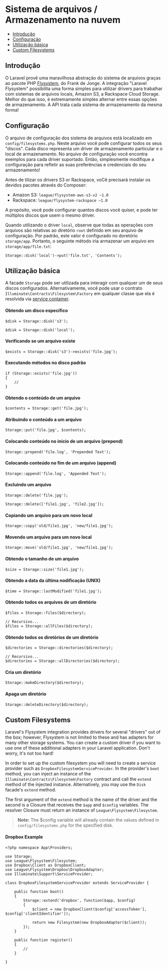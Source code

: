 # Sistema de arquivos / Armazenamento na nuvem

- [Introdução](#introduction)
- [Configuração](#configuration)
- [Utilização básica](#basic-usage)
- [Custom Filesystems](#custom-filesystems)

<a name="introduction"></a>
## Introdução

O Laravel provê uma maravilhosa abstração do sistema de arquivos graças ao pacote PHP [Flysystem](https://github.com/thephpleague/flysystem), do Frank de Jonge. A integração "Laravel Flysystem" possibilita uma forma simples para utilizar drivers para trabalhar com sistemas de arquivos locais, Amazon S3, a Rackspace Cloud Storage. Melhor do que isso, é extremamente simples alternar entre essas opções de armazenamento. A API trata cada sistema de armazenamento da mesma forma!

<a name="configuration"></a>
## Configuração

O arquivo de configuração dos sistema de arquivos está localizado em `config/filesystems.php`. Neste arquivo você pode configurar todos os seus "discos". Cada disco representa um driver de armazenamento particular e o local de armazenamento. No arquivo de configuração você encontra exemplos para cada driver suportado. Então, simplesmente modifique a configuração para refletir as suas preferências e credenciais do seu armazenamento!

Antes de tilizar os drivers S3 or Rackspace, voCê precisará instalar os devidos pacotes através do Composer:

- Amazon S3: `league/flysystem-aws-s3-v2 ~1.0`
- Rackspace: `league/flysystem-rackspace ~1.0`

A propósito, você pode configurar quantos discos você quiser, e pode ter múltiplos discos que usem o mesmo driver.

Quando utilizando o driver `local`, observe que todas as operações com arquivos são relativas ao diretório `root` definido em seu arquivo de configuração. Por padrão, este valor é configurado no doretório `storage/app`. Portanto, o seguinte método iria armazenar um arquivo em `storage/app/file.txt`:

	Storage::disk('local')->put('file.txt', 'Contents');

<a name="basic-usage"></a>
## Utilização básica

A facade `Storage` pode ser utilizada para interagir com qualquer um de seus discos configurados. Alternativamente, você pode usar o contrato `Illuminate\Contracts\Filesystem\Factory` em qualquer classe que ela é resolvida via [service container](/docs/5.0/container).

#### Obtendo um disco específico

	$disk = Storage::disk('s3');

	$disk = Storage::disk('local');

#### Verificando se um arquivo existe

	$exists = Storage::disk('s3')->exists('file.jpg');

#### Executando métodos no disco padrão

	if (Storage::exists('file.jpg'))
	{
		//
	}

#### Obtendo o conteúdo de um arquivo

	$contents = Storage::get('file.jpg');

#### Atribuindo o conteúdo a um arquivo

	Storage::put('file.jpg', $contents);

#### Colocando conteúdo no início de um arquivo (prepend)

	Storage::prepend('file.log', 'Prepended Text');

#### Colocando conteúdo no fim de um arquivo (append)

	Storage::append('file.log', 'Appended Text');

#### Excluindo um arquivo

	Storage::delete('file.jpg');

	Storage::delete(['file1.jpg', 'file2.jpg']);

#### Copiando um arquivo para um novo local

	Storage::copy('old/file1.jpg', 'new/file1.jpg');

#### Movendo um arquivo para um novo local

	Storage::move('old/file1.jpg', 'new/file1.jpg');

#### Obtendo o tamanho de um arquivo

	$size = Storage::size('file1.jpg');

#### Obtendo a data da última nodificação (UNIX)

	$time = Storage::lastModified('file1.jpg');

#### Obtendo todos os arquivos de um diretório

	$files = Storage::files($directory);

	// Recursivo...
	$files = Storage::allFiles($directory);

#### Obtendo todos os diretórios de um diretório

	$directories = Storage::directories($directory);

	// Recursivo...
	$directories = Storage::allDirectories($directory);

#### Cria um diretório

	Storage::makeDirectory($directory);

#### Apaga um diretório

	Storage::deleteDirectory($directory);

<a name="custom-filesystems"></a>
## Custom Filesystems

Laravel's Flysystem integration provides drivers for several "drivers" out of the box; however, Flysystem is not limited to these and has adapters for many other storage systems. You can create a custom driver if you want to use one of these additional adapters in your Laravel application. Don't worry, it's not too hard!

In order to set up the custom filesystem you will need to create a service provider such as `DropboxFilesystemServiceProvider`. In the provider's `boot` method, you can inject an instance of the `Illuminate\Contracts\Filesystem\Factory` contract and call the `extend` method of the injected instance. Alternatively, you may use the `Disk` facade's `extend` method.

The first argument of the `extend` method is the name of the driver and the second is a Closure that receives the `$app` and `$config` variables. The resolver Closure must return an instance of `League\Flysystem\Filesystem`.

> **Note:** The $config variable will already contain the values defined in `config/filesystems.php` for the specified disk.

#### Dropbox Example

	<?php namespace App\Providers;

	use Storage;
	use League\Flysystem\Filesystem;
	use Dropbox\Client as DropboxClient;
	use League\Flysystem\Dropbox\DropboxAdapter;
	use Illuminate\Support\ServiceProvider;

	class DropboxFilesystemServiceProvider extends ServiceProvider {

		public function boot()
		{
			Storage::extend('dropbox', function($app, $config)
			{
				$client = new DropboxClient($config['accessToken'], $config['clientIdentifier']);

				return new Filesystem(new DropboxAdapter($client));
			});
		}

		public function register()
		{
			//
		}

	}
